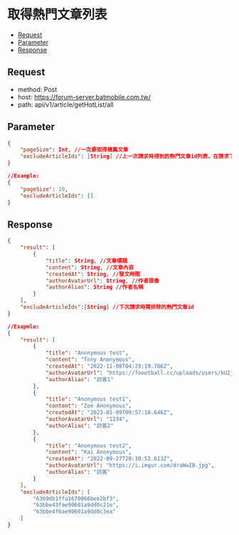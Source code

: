 取得熱門文章列表
==============
*   [Request](#request)
*   [Parameter](#parameter)
*   [Response](#response)

<h2 id="request">Request</h2>

*   method: Post
*   host: https://forum-server.batmobile.com.tw/
*   path: api/v1/article/getHotList/all

<h2 id="parameter">Parameter</h2>

```json
{
	"pageSize": Int, //一次要取得幾篇文章
	"excludeArticleIds": [String] //上一次請求時得到的熱門文章id列表，在請求下一批熱門文章時用來排除已經查詢過的熱門文章。 ex.第一次請求時帶空陣列[]因為還沒有前一次的請求，Api回傳了"excludeArticleIds": ["a", "b", "c"]，第二次需要加載更多文章時需帶入"excludeArticleIds": ["a", "b", "c"]
}

//Example:
{
	"pageSize": 10,
	"excludeArticleIds": []
}
```

<h2 id="response">Response</h2>

```json
{
    "result": [
		{
			"title": String, //文章標題
			"content": String, //文章內容
			"createdAt": String, //發文時間
			"authorAvatarUrl": String, //作者頭像
			"authorAlias": String //作者名稱
		}
	],
	"excludeArticleIds":[String] //下次請求時需排除的熱門文章id
}

//Exapmle:
{
	"result": [
		{
			"title": "Anonymous test",
			"content": "Tony Anonymous",
			"createdAt": "2022-11-08T04:29:19.786Z",
			"authorAvatarUrl": "https://foootball.cc/uploads/users/kU2jR5Dllh.png",
			"authorAlias": "訪客1"
		},
		{
			"title": "Anonymous test1",
			"content": "Zoe Anonymous",
			"createdAt": "2023-01-09T09:57:10.646Z",
			"authorAvatarUrl": "1234",
			"authorAlias": "訪客2"
		},
		{
			"title": "Anonymous test2",
			"content": "Kai Anonymous",
			"createdAt": "2022-09-27T20:10:52.613Z",
			"authorAvatarUrl": "https://i.imgur.com/draWwIB.jpg",
			"authorAlias": "訪客"
		}
	],
	"excludeArticleIds": [
		"6369db1ffa1670066bee2bf3",
		"63bbe43fae90601a9dd0c21e",
		"63bbe4f6ae90601a9dd0c3ea"
	]
}
```